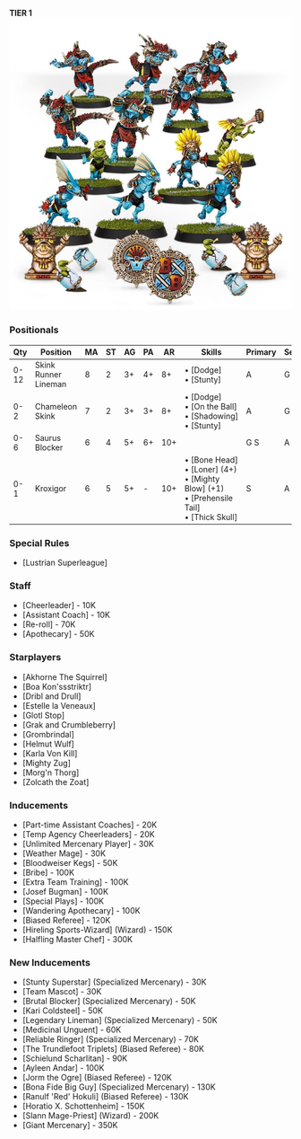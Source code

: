 ﻿**TIER 1**
![](../media/teams/BBS2LizardmenTeamLead.jpg)

### Positionals

| Qty  | Position             | MA | ST | AG | PA  | AR  | Skills                                                                                                 | Primary | Secondary | Cost |
| ---- | -------------------- | - | - | -- | -- | --- | ------------------------------------------------------------------------------------------------------ | ------- | --------- | ---- |
| 0-12 | Skink Runner Lineman | 8 | 2 | 3+ | 4+ | 8+  | • [Dodge]<br /> • [Stunty]                                                                                 | A       | G P S     | 60K  |
| 0-2  | Chameleon Skink      | 7 | 2 | 3+ | 3+ | 8+  | • [Dodge]<br /> • [On the Ball] <br /> • [Shadowing] <br /> • [Stunty]                                           | A       | G P S     | 70K  |
| 0-6  | Saurus Blocker       | 6 | 4 | 5+ | 6+ | 10+ |                                                                                                        | G S     | A         | 85K  |
| 0-1  | Kroxigor             | 6 | 5 | 5+ | -  | 10+ | • [Bone Head]<br /> • [Loner] (4+) <br /> • [Mighty Blow] (+1) <br /> • [Prehensile Tail] <br /> • [Thick Skull] | S       | A G       | 140K |

### Special Rules

* [Lustrian Superleague]

### Staff

* [Cheerleader] - 10K
* [Assistant Coach] - 10K
* [Re-roll] - 70K
* [Apothecary]  - 50K

### Starplayers

* [Akhorne The Squirrel]
* [Boa Kon'ssstriktr]
* [Dribl and Drull]
* [Estelle la Veneaux]
* [Glotl Stop]
* [Grak and Crumbleberry]
* [Grombrindal]
* [Helmut Wulf]
* [Karla Von Kill]
* [Mighty Zug]
* [Morg'n Thorg]
* [Zolcath the Zoat]

### Inducements

* [Part-time Assistant Coaches] - 20K
* [Temp Agency Cheerleaders] - 20K
* [Unlimited Mercenary Player] - 30K
* [Weather Mage] - 30K
* [Bloodweiser Kegs] - 50K
* [Bribe] - 100K
* [Extra Team Training] - 100K
* [Josef Bugman] - 100K
* [Special Plays] - 100K
* [Wandering Apothecary] - 100K
* [Biased Referee] - 120K
* [Hireling Sports-Wizard] (Wizard) - 150K
* [Halfling Master Chef] - 300K

### New Inducements

* [Stunty Superstar] (Specialized Mercenary) - 30K
* [Team Mascot] - 30K
* [Brutal Blocker] (Specialized Mercenary) - 50K
* [Kari Coldsteel] - 50K
* [Legendary Lineman] (Specialized Mercenary) - 50K
* [Medicinal Unguent] - 60K
* [Reliable Ringer] (Specialized Mercenary) - 70K
* [The Trundlefoot Triplets] (Biased Referee) - 80K
* [Schielund Scharlitan] - 90K
* [Ayleen Andar] - 100K
* [Jorm the Ogre] (Biased Referee) - 120K
* [Bona Fide Big Guy] (Specialized Mercenary) - 130K
* [Ranulf 'Red' Hokuli] (Biased Referee) - 130K
* [Horatio X. Schottenheim] - 150K
* [Slann Mage-Priest] (Wizard) - 200K
* [Giant Mercenary] - 350K
